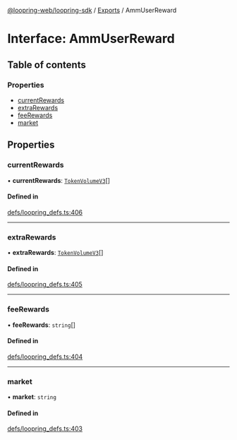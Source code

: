 [@loopring-web/loopring-sdk](../README.md) / [Exports](../modules.md) / AmmUserReward

# Interface: AmmUserReward

## Table of contents

### Properties

- [currentRewards](AmmUserReward.md#currentrewards)
- [extraRewards](AmmUserReward.md#extrarewards)
- [feeRewards](AmmUserReward.md#feerewards)
- [market](AmmUserReward.md#market)

## Properties

### currentRewards

• **currentRewards**: [`TokenVolumeV3`](TokenVolumeV3.md)[]

#### Defined in

[defs/loopring_defs.ts:406](https://github.com/Loopring/loopring_sdk/blob/cd42b57/src/defs/loopring_defs.ts#L406)

___

### extraRewards

• **extraRewards**: [`TokenVolumeV3`](TokenVolumeV3.md)[]

#### Defined in

[defs/loopring_defs.ts:405](https://github.com/Loopring/loopring_sdk/blob/cd42b57/src/defs/loopring_defs.ts#L405)

___

### feeRewards

• **feeRewards**: `string`[]

#### Defined in

[defs/loopring_defs.ts:404](https://github.com/Loopring/loopring_sdk/blob/cd42b57/src/defs/loopring_defs.ts#L404)

___

### market

• **market**: `string`

#### Defined in

[defs/loopring_defs.ts:403](https://github.com/Loopring/loopring_sdk/blob/cd42b57/src/defs/loopring_defs.ts#L403)
